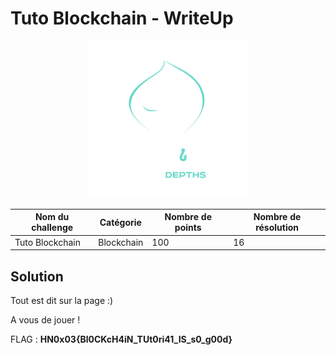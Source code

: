 # Tuto Blockchain - WriteUp

<div align="center">
  <a href="https://hackynov.fr"><img src="./img/Logo+Texte-Hacky&apos;Nov-Depths-White.svg" alt="Hacky'Nov" width="50%"></a>
</div>

| Nom du challenge | Catégorie  | Nombre de points | Nombre de résolution |
| ---------------- | ---------- | ---------------- | -------------------- |
| Tuto Blockchain  | Blockchain | 100              | 16                   |

## Solution

Tout est dit sur la page :)

A vous de jouer !

FLAG : **HN0x03{Bl0CKcH4iN_TUt0ri41_IS_s0_g00d}**
